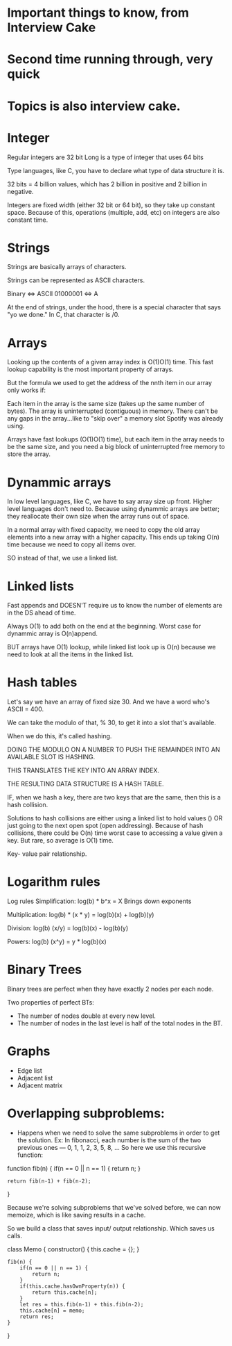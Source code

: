 
# Important things to know, from Interview Cake 
# Second time running through, very quick 
# Topics is also interview cake. 


# Integer 

Regular integers are 32 bit
Long is a type of integer that uses 64 bits

Type languages, like C, you have to declare what type 
of data structure it is. 

32 bits = 4 billion values, which has 2 billion in positive and 2 billion in negative. 

Integers are fixed width (either 32 bit or 64 bit), so they take up constant space. Because of this, operations (multiple, add, etc) on integers are also constant time. 


# Strings 
Strings are basically arrays of characters. 

Strings can be represented as ASCII characters. 

Binary <=> ASCII
01000001 <=> A

At the end of strings, under the hood, there is a special character that says "yo we done." In C, that character is /0. 


# Arrays 

Looking up the contents of a given array index is O(1)O(1) time. This fast lookup capability is the most important property of arrays.

But the formula we used to get the address of the nnth item in our array only works if:

Each item in the array is the same size (takes up the same number of bytes).
The array is uninterrupted (contiguous) in memory. There can't be any gaps in the array...like to "skip over" a memory slot Spotify was already using.

Arrays have fast lookups (O(1)O(1) time), but each item in the array needs to be the same size, and you need a big block of uninterrupted free memory to store the array.

# Dynammic arrays 

In low level languages, like C, we have to say array size up front. Higher level languages don't need to. Because using dynammic arrays are better; they reallocate their own size when the array runs out of space. 

In a normal array with fixed capacity, we need to copy the old array elements into a new array with a higher capacity. This ends up taking O(n) time because we need to copy all items over. 

SO instead of that, we use a linked list.  


# Linked lists

Fast appends and DOESN'T require us to know the number of elements are in the DS ahead of time. 

Always O(1) to add both on the end at the beginning. Worst case for dynammic array is O(n)append. 

BUT arrays have O(1) lookup, while linked list look up is O(n) because we need to look at all the items in the linked list. 


# Hash tables 

Let's say we have an array of fixed size 30. And we have a word who's ASCII = 400. 

We can take the modulo of that, % 30, to get it into a slot that's available. 

When we do this, it's called hashing. 

DOING THE MODULO ON A NUMBER TO PUSH THE REMAINDER INTO AN AVAILABLE SLOT IS HASHING. 

THIS TRANSLATES THE KEY INTO AN ARRAY INDEX. 

THE RESULTING DATA STRUCTURE IS A HASH TABLE. 

IF, when we hash a key, there are two keys that are the same, then this is a hash collision. 

Solutions to hash collisions are either using a linked list to hold values () OR just going to the next open spot (open addressing). Because of hash collisions, there could be O(n) time worst case to accessing a value given a key. But rare, so average is O(1) time. 

Key- value pair relationship. 


# Logarithm rules

Log rules
Simplification: log(b) * b^x = X 
    Brings down exponents

Multiplication: log(b) * (x * y) = log(b)(x) + log(b)(y)

Division: log(b) (x/y) = log(b)(x) - log(b)(y)

Powers: log(b) (x^y) = y * log(b)(x)


# Binary Trees
Binary trees are perfect when they have exactly 2 nodes per each node. 

Two properties of perfect BTs:
- The number of nodes double at every new level. 
- The number of nodes in the last level is half of the total nodes in the BT. 

# Graphs
- Edge list 
- Adjacent list 
- Adjacent matrix


# Overlapping subproblems:

- Happens when we need to solve the same subproblems in order to get the solution. 
Ex: In fibonacci, each number is the sum of the two previous ones — 0, 1, 1, 2, 3, 5, 8, ...
So here we use this recursive function:

function fib(n) {
    if(n == 0 || n == 1) {
        return n; 
    } 

    return fib(n-1) + fib(n-2);
}

Because we're solving subproblems that we've solved before, we can now memoize, which is like saving results in a cache. 

So we build a class that saves input/ output relationship. Which saves us calls. 


class Memo {
    constructor() {
        this.cache = {}; 
    }

    fib(n) {
        if(n == 0 || n == 1) {
            return n; 
        } 
        if(this.cache.hasOwnProperty(n)) {
            return this.cache[n]; 
        }
        let res = this.fib(n-1) + this.fib(n-2);
        this.cache[n] = memo; 
        return res;
    }
}